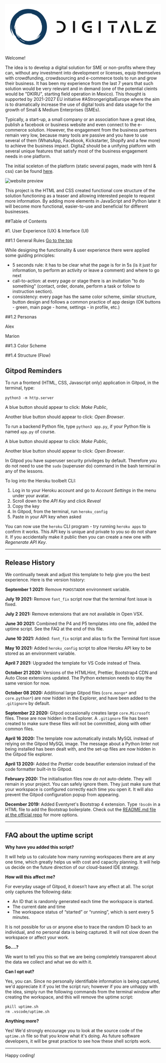 ![DigitalZ logo](/images/blue-logo.png)

Welcome!


The idea is to develop a digital solution for SME or non-profits where they can, without any investment into development or licenses, equip themselves with crowdfunding, crowdsourcing and e-commerce tools to run and grow their business. It has been my experience from the last 7 years that such solution would be very relevant and in demand (one of the potential cleints would be "DKIRU", starting field operation in Mexico). This thought is supported by 2021-2027 EU initiative #AStrongerigitalEurope where the aim is to dramatically increase the use of digital tools and data usage for the growth of Small & Medium Enterprises (SMEs).

Typically, a start-up, a small company or an association have a great idea, publish a facebook or business website and even connect to the e-commerce solution. However, the engagement from the business partners remain very low, because many tools are passive and you have to use several of them (WhatsApp, Facebook, Kickstarter, Shopify and a few more) to achieve the business impact. DigitaZ should be a unifying platform with several unique features that satisfy most of the business engagement needs in one platform.

The initial sceleton of the platform (static several pages, made with html & css) can be found [here](https://zilvaro.github.io/my-digitalz/index.html).

![website preview](/readme-assets/#)


This project is the HTML and CSS created functional core structure of the solution functioning as a teaser and allowing interested people to request more information. By adding more elements in JavaScript and Python later it will become more functional, easier-to-use and beneficial for different businesses.

##Table of Contents

#1. User Experience (UX) & Interface (UI)

##1.1 General Rules
[Go to the top](#table-of-contents)

While designing the functionality & user experience there were applied some guiding principles:
* 5 seconds rule: it has to be clear what the page is for in 5s (is it just for information, to perform an activity or leave a comment) and where to go next
* call-to-action: at every page or stage there is an invitation "to do something" (contact, order, donate, perform a task or follow to instruction section).
* consistency: every page has the same color scheme, similar structure, button design and follows a common practice of app design (OK buttons - green, main page - home, settings - in profile, etc.)


##1.2 Personas

Alex

Marion



##1.3 Color Scheme

##1.4 Structure (Flow)



## Gitpod Reminders

To run a frontend (HTML, CSS, Javascript only) application in Gitpod, in the terminal, type:

`python3 -m http.server`

A blue button should appear to click: _Make Public_,

Another blue button should appear to click: _Open Browser_.

To run a backend Python file, type `python3 app.py`, if your Python file is named `app.py` of course.

A blue button should appear to click: _Make Public_,

Another blue button should appear to click: _Open Browser_.

In Gitpod you have superuser security privileges by default. Therefore you do not need to use the `sudo` (superuser do) command in the bash terminal in any of the lessons.

To log into the Heroku toolbelt CLI:

1. Log in to your Heroku account and go to *Account Settings* in the menu under your avatar.
2. Scroll down to the *API Key* and click *Reveal*
3. Copy the key
4. In Gitpod, from the terminal, run `heroku_config`
5. Paste in your API key when asked

You can now use the `heroku` CLI program - try running `heroku apps` to confirm it works. This API key is unique and private to you so do not share it. If you accidentally make it public then you can create a new one with _Regenerate API Key_.

------

## Release History

We continually tweak and adjust this template to help give you the best experience. Here is the version history:

**September 1 2021:** Remove `PGHOSTADDR` environment variable.

**July 19 2021:** Remove `font_fix` script now that the terminal font issue is fixed.

**July 2 2021:** Remove extensions that are not available in Open VSX.

**June 30 2021:** Combined the P4 and P5 templates into one file, added the uptime script. See the FAQ at the end of this file.

**June 10 2021:** Added: `font_fix` script and alias to fix the Terminal font issue

**May 10 2021:** Added `heroku_config` script to allow Heroku API key to be stored as an environment variable.

**April 7 2021:** Upgraded the template for VS Code instead of Theia.

**October 21 2020:** Versions of the HTMLHint, Prettier, Bootstrap4 CDN and Auto Close extensions updated. The Python extension needs to stay the same version for now.

**October 08 2020:** Additional large Gitpod files (`core.mongo*` and `core.python*`) are now hidden in the Explorer, and have been added to the `.gitignore` by default.

**September 22 2020:** Gitpod occasionally creates large `core.Microsoft` files. These are now hidden in the Explorer. A `.gitignore` file has been created to make sure these files will not be committed, along with other common files.

**April 16 2020:** The template now automatically installs MySQL instead of relying on the Gitpod MySQL image. The message about a Python linter not being installed has been dealt with, and the set-up files are now hidden in the Gitpod file explorer.

**April 13 2020:** Added the _Prettier_ code beautifier extension instead of the code formatter built-in to Gitpod.

**February 2020:** The initialisation files now _do not_ auto-delete. They will remain in your project. You can safely ignore them. They just make sure that your workspace is configured correctly each time you open it. It will also prevent the Gitpod configuration popup from appearing.

**December 2019:** Added Eventyret's Bootstrap 4 extension. Type `!bscdn` in a HTML file to add the Bootstrap boilerplate. Check out the <a href="https://github.com/Eventyret/vscode-bcdn" target="_blank">README.md file at the official repo</a> for more options.

------

## FAQ about the uptime script

**Why have you added this script?**

It will help us to calculate how many running workspaces there are at any one time, which greatly helps us with cost and capacity planning. It will help us decide on the future direction of our cloud-based IDE strategy.

**How will this affect me?**

For everyday usage of Gitpod, it doesn’t have any effect at all. The script only captures the following data:

- An ID that is randomly generated each time the workspace is started.
- The current date and time
- The workspace status of “started” or “running”, which is sent every 5 minutes.

It is not possible for us or anyone else to trace the random ID back to an individual, and no personal data is being captured. It will not slow down the workspace or affect your work.

**So….?**

We want to tell you this so that we are being completely transparent about the data we collect and what we do with it.

**Can I opt out?**

Yes, you can. Since no personally identifiable information is being captured, we'd appreciate it if you let the script run; however if you are unhappy with the idea, simply run the following commands from the terminal window after creating the workspace, and this will remove the uptime script:

```
pkill uptime.sh
rm .vscode/uptime.sh
```

**Anything more?**

Yes! We'd strongly encourage you to look at the source code of the `uptime.sh` file so that you know what it's doing. As future software developers, it will be great practice to see how these shell scripts work.

---

Happy coding!
